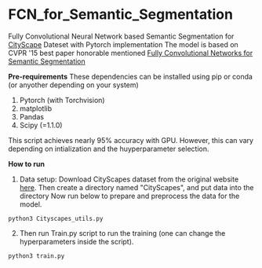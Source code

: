 # FCN_for_Semantic_Segmentation
Fully Convolutional Neural Network based Semantic Segmentation for [CityScape](https://www.cityscapes-dataset.com/) Dateset with Pytorch implementation
The model is based on CVPR '15 best paper honorable mentioned [Fully Convolutional Networks for Semantic Segmentation](https://arxiv.org/pdf/1411.4038.pdf)

**Pre-requirements**
These dependencies can be installed using pip or conda (or anyother depending on your system)
1. Pytorch (with Torchvision)
2. matplotlib
3. Pandas
4. Scipy (=1.1.0)

This script achieves nearly 95% accuracy with GPU. However, this can vary depending on intialization and the huyperparameter selection.


**How to run**
1. Data setup:
  Download CityScapes dataset from the original website [here](https://www.cityscapes-dataset.com/downloads/). Then create a directory named "CityScapes", and put data into the directory
  Now run below to prepare and preprocess the data for the model.
  ```
  python3 Cityscapes_utils.py
  ```
 2. Then run Train.py script to run the training (one can change the hyperparameters inside the script).
 ```
 python3 train.py
 ```
